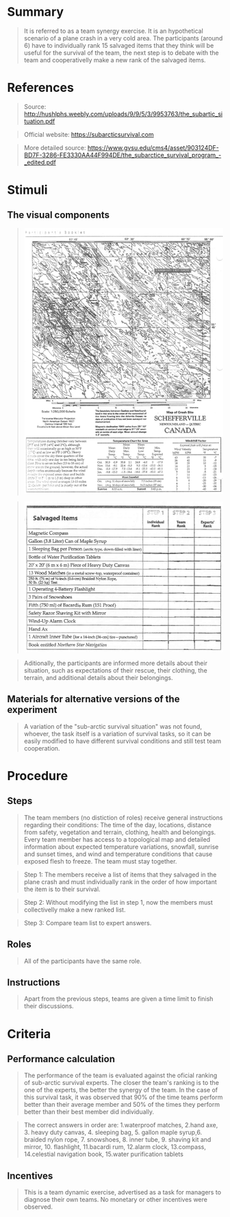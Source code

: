 # Summary
> It is referred to as a team synergy exercise. It is an hypothetical scenario of a plane crash in a very cold area. The participants (around 6) have to individually rank 15 salvaged items that they think will be useful for the survival of the team, the next step is to debate with the team and cooperativelly make a new rank of the salvaged items.

# References
> Source: http://hushlphs.weebly.com/uploads/9/9/5/3/9953763/the_subartic_situation.pdf

> Official website: https://subarcticsurvival.com

> More detailed source: https://www.gvsu.edu/cms4/asset/903124DF-BD7F-3286-FE3330AA44F994DE/the_subarctice_survival_program_-_edited.pdf

# Stimuli
## The visual components
> ![Image](images/sub_arctic_survival_map.png)

> ![Image](images/sub_arctic_survival_sheet.png)

> Aditionally, the participants are informed more details about their situation, such as expectations of their rescue, their clothing, the terrain, and additional details about their belongings.

## Materials for alternative versions of the experiment 
> A variation of the "sub-arctic survival situation" was not found, whoever, the task itself is a variation of survival tasks, so it can be easily modified to have different survival conditions and still test team cooperation.

# Procedure
## Steps
> The team members (no distiction of roles) receive general instructions regarding their conditions: The time of the day, locations, distance from safety, vegetation and terrain, clothing, health and belongings. Every team member has access to a topological map and detailed information about expected temperature variations, snowfall, sunrise and sunset times, and wind and temperature conditions that cause exposed flesh to freeze. The team must stay together.

> Step 1: The members receive a list of items that they salvaged in the plane crash and must individually rank in the order of how important the item is to their survival.

> Step 2: Without modifying the list in step 1, now the members must collectivelly make a new ranked list.

> Step 3: Compare team list to expert answers.


## Roles
> All of the participants have the same role.

## Instructions
> Apart from the previous steps, teams are given a time limit to finish their discussions.

# Criteria
## Performance calculation
> The performance of the team is evaluated against the oficial ranking of sub-arctic survival experts. The closer the team's ranking is to the one of the experts, the better the synergy of the team. In the case of this survival task, it was observed that 90% of the time teams perform better than their average member and 50% of the times they perform better than their best member did individually.

> The correct answers in order are: 1.waterproof matches, 2.hand axe, 3. heavy duty canvas, 4. sleeping bag, 5. gallon maple syrup,6. braided nylon rope, 7. snowshoes, 8. inner tube, 9. shaving kit and mirror, 10. flashlight, 11.bacardi rum, 12.alarm clock, 13.compass, 14.celestial navigation book, 15.water purification tablets

## Incentives
> This is a team dynamic exercise, advertised as a task for managers to diagnose their own teams. No monetary or other incentives were observed.
